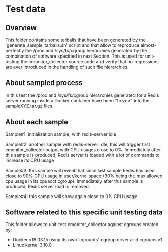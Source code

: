 # Test data

## Overview

This folder contains some tarballs that have been generated by the 'generate_sample_tarballs.sh' script
and that allow to reproduce almost-perfectly the /proc and /sys/fs/cgroup hierarchies generated by the
combination of software specified in next Section.
This is used for unit-testing the cmonitor_collector source code and verify that no regressions are
ever introduced in the handling of such file hierarchies.

## About sampled process

In this test the /proc and /sys/fs/cgroup hierarchies generated for a Redis server running inside a Docker
container have been "frozen" into the sampleXYZ.tar.gz files.

## About each sample

Sample#1: 
 initialization sample, with redis-server idle

Sample#2: 
 another sample with redis-server idle; this will trigger first cmonitor_collector output with CPU usages close to 0%.
 Immediately after this sample is produced, Redis server is loaded with a lot of commands to increase its CPU usage

Sample#3: 
 this sample will reveal that since last sample Redis has used close to 90% CPU usage in user/kernel space (90% being
 the max allowed cpu usage in its cpuacct cgroup).
 Immediately after this sample is produced, Redis server load is removed.

Sample#4: 
 this sample will show again close to 0% CPU usage

## Software related to this specific unit testing data

This folder allows to unit-test cmonitor_collector against cgroups created by:
* Docker v19.03.15 using its own 'cgroupfs' cgroup driver and cgroups v1
* Linux kernel 3.10.0
